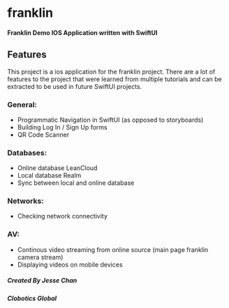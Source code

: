 # franklin

#### Franklin Demo IOS Application written with SwiftUI

## Features

This project is a ios application for the franklin project. There are a lot of features to the project that were learned from multiple tutorials and can be extracted to be used in future SwiftUI projects.

### General:
- Programmatic Navigation in SwiftUI (as opposed to storyboards)
- Building Log In / Sign Up forms
- QR Code Scanner

### Databases:
- Online database LeanCloud
- Local database Realm
- Sync between local and online database

### Networks:
- Checking network connectivity

### AV:
- Continous video streaming from online source (main page franklin camera stream)
- Displaying videos on mobile devices


##### Created By Jesse Chan
##### Clobotics Global
